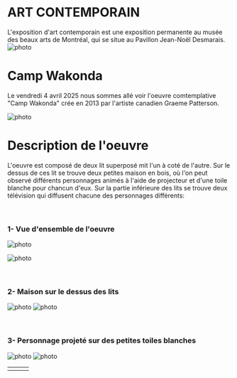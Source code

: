 # ART CONTEMPORAIN

L'exposition d'art contemporain est une exposition permanente au musée des beaux arts de Montréal, qui se situe au Pavillon Jean-Noël Desmarais. 
![photo](media/baniere_art_contemporain.webp)


# Camp Wakonda
Le vendredi 4 avril 2025 nous sommes allé voir l'oeuvre comtemplative "Camp Wakonda" crée en 2013 par l'artiste canadien Graeme Patterson.

![photo](media/cartel_camp_wakonda.jpg)

# Description de l'oeuvre
L'oeuvre est composé de deux lit superposé mit l'un à coté de l'autre. Sur le dessus de ces lit se trouve deux petites maison en bois, où l'on peut observé différents personnages animés à l'aide de projecteur et d'une toile blanche pour chancun d'eux. Sur la partie inférieure des lits se trouve deux télévision qui diffusent chacune des personnages différents: 
<br>
<br>
<br>
### 1- Vue d'ensemble de l'oeuvre
<table align="center">
  <tr>
    <td></td>
    <td></td>
    <td><img src=></td>
  </tr>

![photo](media/vue_ensemble_oeuvre.jpg)


![photo](media/vue_cote_oeuvre.jpg)
<br>
<br>
<br>
### 2- Maison sur le dessus des lits
![photo](media/maison_bois_droite.jpg)
![photo](media/maison_bois_gauche.jpg)
<br>
<br>
<br>
### 3- Personnage projeté sur des petites toiles blanches
![photo](media/homme_hache.jpg)
![photo](media/homme_bougie.jpg)
